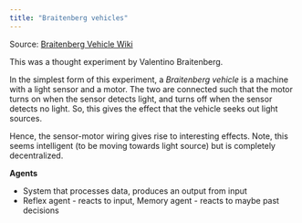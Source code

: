 ```yaml
---
title: "Braitenberg vehicles"
---
```


Source: [Braitenberg Vehicle Wiki](https://en.wikipedia.org/wiki/Braitenberg_vehicle)

This was a thought experiment by Valentino Braitenberg.

In the simplest form of this experiment, a *Braitenberg vehicle* is a machine with a light sensor and a motor. The two are connected such that the motor turns on when the sensor detects light, and turns off when the sensor detects no light. So, this gives the effect that the vehicle seeks out light sources.

Hence, the sensor-motor wiring gives rise to interesting effects. Note, this seems intelligent (to be moving towards light source) but is completely decentralized.

**Agents**
- System that processes data, produces an output from input
- Reflex agent - reacts to input, Memory agent - reacts to maybe past decisions